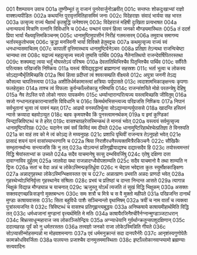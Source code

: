 001  वैशम्पायन उवाच
001a तूष्णीम्भूतं तु राजानं पुनरेवार्जुनोऽब्रवीत्
001c सन्तप्तः शोकदुःखाभ्यां राज्ञो वाक्शल्यपीडितः
002a कथयन्ति पुरावृत्तमितिहासमिमं जनाः
002c विदेहराज्ञः संवादं भार्यया सह भारत
003a उत्सृज्य राज्यं भैक्षार्थं कृतबुद्धिं जनेश्वरम्
003c विदेहराजं महिषी दुःखिता प्रत्यभाषत
004a धनान्यपत्यं मित्राणि रत्नानि विविधानि च
004c पन्थानं पावनं हित्वा जनको मौण्ड्यमास्थितः
005a तं ददर्श प्रिया भार्या भैक्ष्यवृत्तिमकिञ्चनम्
005c धानामुष्टिमुपासीनं निरीहं गतमत्सरम्
006a तमुवाच समागम्य भर्तारमकुतोभयम्
006c क्रुद्धा मनस्विनी भार्या विविक्ते हेतुमद्वचः
007a कथमुत्सृज्य राज्यं स्वं धनधान्यसमाचितम्
007c कापालीं वृत्तिमास्थाय धानामुष्टिर्वनेऽचरः
008a प्रतिज्ञा तेऽन्यथा राजन्विचेष्टा चान्यथा तव
008c यद्राज्यं महदुत्सृज्य स्वल्पे तुष्यसि पार्थिव
009a नैतेनातिथयो राजन्देवर्षिपितरस्तथा
009c शक्यमद्य त्वया भर्तुं मोघस्तेऽयं परिश्रमः
010a देवतातिथिभिश्चैव पितृभिश्चैव पार्थिव
010c सर्वैरेतैः परित्यक्तः परिव्रजसि निष्क्रियः
011a यस्त्वं त्रैविद्यवृद्धानां ब्राह्मणानां सहस्रशः
011c भर्ता भूत्वा च लोकस्य सोऽद्यान्यैर्भृतिमिच्छसि
012a श्रियं हित्वा प्रदीप्तां त्वं श्ववत्सम्प्रति वीक्ष्यसे
012c अपुत्रा जननी तेऽद्य कौसल्या चापतिस्त्वया
013a अशीतिर्धर्मकामास्त्वां क्षत्रियाः पर्युपासते
013c त्वदाशामभिकाङ्क्षन्त्यः कृपणाः फलहेतुकाः
014a ताश्च त्वं विफलाः कुर्वन्काँल्लोकान्नु गमिष्यसि
014c राजन्संशयिते मोक्षे परतन्त्रेषु देहिषु
015a नैव तेऽस्ति परो लोको नापरः पापकर्मणः
015c धर्म्यान्दारान्परित्यज्य यस्त्वमिच्छसि जीवितुम्
016a स्रजो गन्धानलङ्कारान्वासांसि विविधानि च
016c किमर्थमभिसन्त्यज्य परिव्रजसि निष्क्रियः
017a निपानं सर्वभूतानां भूत्वा त्वं पावनं महत्
017c आढ्यो वनस्पतिर्भूत्वा सोऽद्यान्यान्पर्युपाससे
018a खादन्ति हस्तिनं न्यासे क्रव्यादा बहवोऽप्युत
018c बहवः कृमयश्चैव किं पुनस्त्वामनर्थकम्
019a य इमां कुण्डिकां भिन्द्यात्त्रिविष्टब्धं च ते हरेत्
019c वासश्चापहरेत्तस्मिन्कथं ते मानसं भवेत्
020a यस्त्वयं सर्वमुत्सृज्य धानामुष्टिपरिग्रहः
020c यदानेन समं सर्वं किमिदं मम दीयते
020e धानामुष्टिरिहार्थश्चेत्प्रतिज्ञा ते विनश्यति
021a का वाहं तव को मे त्वं कोऽद्य ते मय्यनुग्रहः
021c प्रशाधि पृथिवीं राजन्यत्र तेऽनुग्रहो भवेत्
021e प्रासादं शयनं यानं वासांस्याभरणानि च
022a श्रिया निराशैरधनैस्त्यक्तमित्रैरकिञ्चनैः
022c सौखिकैः सम्भृतानर्थान्यः सन्त्यजसि किं नु तत्
023a योऽत्यन्तं प्रतिगृह्णीयाद्यश्च दद्यात्सदैव हि
023c तयोस्त्वमन्तरं विद्धि श्रेयांस्ताभ्यां क उच्यते
024a सदैव याचमानेषु सत्सु दम्भविवर्जिषु
024c एतेषु दक्षिणा दत्ता दावाग्नाविव दुर्हुतम्
025a जातवेदा यथा राजन्नादग्ध्वैवोपशाम्यति
025c सदैव याचमानो वै तथा शाम्यति न द्विजः
026a सतां च वेदा अन्नं च लोकेऽस्मिन्प्रकृतिर्ध्रुवा
026c न चेद्दाता भवेद्दाता कुतः स्युर्मोक्षकाङ्क्षिणः
027a अन्नाद्गृहस्था लोकेऽस्मिन्भिक्षवस्तत एव च
027c अन्नात्प्राणः प्रभवति अन्नदः प्राणदो भवेत्
028a गृहस्थेभ्योऽभिनिर्वृत्ता गृहस्थानेव संश्रिताः
028c प्रभवं च प्रतिष्ठां च दान्ता निन्दन्त आसते
029a त्यागान्न भिक्षुकं विद्यान्न मौण्ड्यान्न च याचनात्
029c ऋजुस्तु योऽर्थं त्यजति तं सुखं विद्धि भिक्षुकम्
030a असक्तः सक्तवद्गच्छन्निःसङ्गो मुक्तबन्धनः
030c समः शत्रौ च मित्रे च स वै मुक्तो महीपते
031a परिव्रजन्ति दानार्थं मुण्डाः काषायवाससः
031c सिता बहुविधैः पाशैः सञ्चिन्वन्तो वृथामिषम्
032a त्रयीं च नाम वार्तां च त्यक्त्वा पुत्रांस्त्यजन्ति ये
032c त्रिविष्टब्धं च वासश्च प्रतिगृह्णन्त्यबुद्धयः
033a अनिष्कषाये काषायमीहार्थमिति विद्धि तत्
033c धर्मध्वजानां मुण्डानां वृत्त्यर्थमिति मे मतिः
034a काषायैरजिनैश्चीरैर्नग्नान्मुण्डाञ्जटाधरान्
034c बिभ्रत्साधून्महाराज जय लोकाञ्जितेन्द्रियः
035a अग्न्याधेयानि गुर्वर्थान्क्रतून्सपशुदक्षिणान्
035c ददात्यहरहः पूर्वं को नु धर्मतरस्ततः
036a तत्त्वज्ञो जनको राजा लोकेऽस्मिन्निति गीयते
036c सोऽप्यासीन्मोहसम्पन्नो मा मोहवशमन्वगाः
037a एवं धर्ममनुक्रान्तं सदा दानपरैर्नरैः
037c आनृशंस्यगुणोपेतैः कामक्रोधविवर्जिताः
038a पालयन्तः प्रजाश्चैव दानमुत्तममास्थिताः
038c इष्टाँल्लोकानवाप्स्यामो ब्रह्मण्याः सत्यवादिनः


